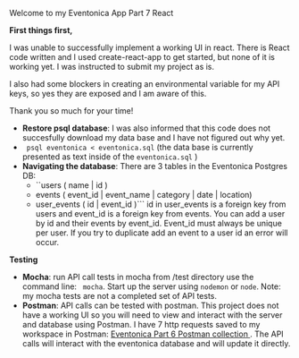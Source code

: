 

Welcome to my Eventonica App Part 7 React

**First things first,** 

I was unable to successfully implement a working UI in react. There is React code written and I used create-react-app to get started, but none of it is working yet. I was instructed to submit my project as is. 

I also had some blockers in creating an environmental variable for my API keys, so yes they are exposed and I am aware of this. 

Thank you so much for your time! 

- **Restore psql database**: I was also informed that this code does not succesfully download my data base and I have not figured out why yet. 
- ``` psql eventonica < eventonica.sql``` (the data base is currently presented as text inside of the `eventonica.sql` )
- **Navigating the database**: There are 3 tables in the Eventonica Postgres DB: 
  - ``users ( name  | id ) 
  - events ( event_id |  event_name  | category |  date  |   location) 
  - user_events ( id | event_id )``` id in user_events is a foreign key from users and event_id is a foreign key from events. You can add a user by id and their events by event_id. Event_id must always be unique per user. If you try to duplicate add an event to a user id an error will occur. 

**Testing**

- **Mocha**: run API call tests in mocha from /test directory use the command line: ``` mocha```. Start up the server using `nodemon` or `node`. Note: my mocha tests are not a completed set of API tests.
- **Postman**: API calls can be tested with postman. This project does not have a working UI so you will need to view and interact with the server and database using Postman. I have 7 http requests saved to my workspace in Postman: [Eventonica Part 6 Postman collection ](https://lively-robot-6462.postman.co/collections/10354505-ec9c8931-5394-4237-afdd-fd751a505232?version=latest&workspace=ded12046-c529-455c-81ff-17de54eceb82). The API calls will interact with the eventonica database and will update it directly. 